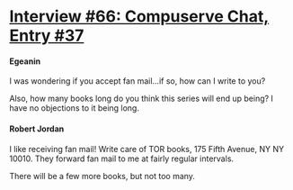 # [Interview #66: Compuserve Chat, Entry #37](https://www.theoryland.com/intvmain.php?i=66#37)

#### Egeanin

I was wondering if you accept fan mail...if so, how can I write to you?

Also, how many books long do you think this series will end up being? I have no objections to it being long.

#### Robert Jordan

I like receiving fan mail! Write care of TOR books, 175 Fifth Avenue, NY NY 10010. They forward fan mail to me at fairly regular intervals.

There will be a few more books, but not too many.

